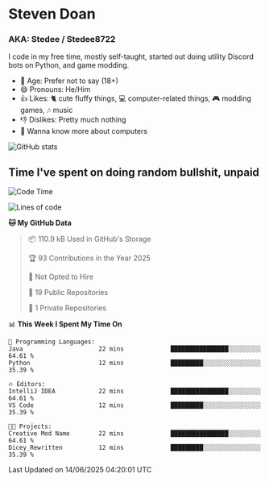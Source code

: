 # Steven Doan
### AKA: Stedee / Stedee8722
I code in my free time, mostly self-taught, started out doing utility Discord bots on Python, and game modding.

- 🤔 Age: Prefer not to say (18+)
- 😄 Pronouns: He/Him
- 👍 Likes: 🐈 cute fluffy things, 💻 computer-related things, 🎮 modding games, 🎶 music
- 👎 Dislikes: Pretty much nothing
- 🥹 Wanna know more about computers

![GitHub stats](https://github-readme-stats-iota-mocha-40.vercel.app/api?username=Stedee8722&show=prs_merged,prs_merged_percentage&show_icons=true&theme=transparent)

## Time I've spent on doing random bullshit, unpaid
<!--START_SECTION:Time I've spent on doing random bullshit, unpaid-->
![Code Time](http://img.shields.io/badge/Code%20Time-276%20hrs%2017%20mins-blue)

![Lines of code](https://img.shields.io/badge/From%20Hello%20World%20I%27ve%20Written-82.6%20thousand%20lines%20of%20code-blue)

**🐱 My GitHub Data** 

> 📦 110.9 kB Used in GitHub's Storage 
 > 
> 🏆 93 Contributions in the Year 2025
 > 
> 🚫 Not Opted to Hire
 > 
> 📜 19 Public Repositories 
 > 
> 🔑 1 Private Repositories 
 > 
📊 **This Week I Spent My Time On** 

```text
💬 Programming Languages: 
Java                     22 mins             ████████████████░░░░░░░░░   64.61 % 
Python                   12 mins             █████████░░░░░░░░░░░░░░░░   35.39 % 

🔥 Editors: 
IntelliJ IDEA            22 mins             ████████████████░░░░░░░░░   64.61 % 
VS Code                  12 mins             █████████░░░░░░░░░░░░░░░░   35.39 % 

🐱‍💻 Projects: 
Creative Mod Name        22 mins             ████████████████░░░░░░░░░   64.61 % 
Dicey_Rewritten          12 mins             █████████░░░░░░░░░░░░░░░░   35.39 % 
```


 Last Updated on 14/06/2025 04:20:01 UTC
<!--END_SECTION:Time I've spent on doing random bullshit, unpaid-->
